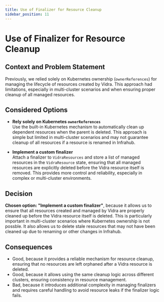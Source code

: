```yaml
---
title: Use of Finalizer for Resource Cleanup
sidebar_position: 11
---
```


# Use of Finalizer for Resource Cleanup

## Context and Problem Statement

Previously, we relied solely on Kubernetes ownership (`ownerReferences`) for managing the lifecycle of resources created by Vidra. This approach had limitations, especially in multi-cluster scenarios and when ensuring proper cleanup of all managed resources.

## Considered Options

* **Rely solely on Kubernetes `ownerReferences`**  
    Use the built-in Kubernetes mechanism to automatically clean up dependent resources when the parent is deleted. This approach is simple but limited in multi-cluster scenarios and may not guarantee cleanup of all resources if a resource is renamed in Infrahub.

* **Implement a custom finalizer**  
    Attach a finalizer to `VidraResources` and store a list of managed resources in the `VidraResource` state, ensuring that all managed resources are explicitly deleted before the Vidra resource itself is removed. This provides more control and reliability, especially in complex or multi-cluster environments.

## Decision

**Chosen option: "Implement a custom finalizer"**, because it allows us to ensure that all resources created and managed by Vidra are properly cleaned up before the Vidra resource itself is deleted. This is particularly important in multi-cluster scenarios where Kubernetes ownership is not possble. It also allows us to delete stale resources that may not have been cleaned up due to renaming or other changes in Infrahub.

## Consequences

* Good, because it provides a reliable mechanism for resource cleanup, ensuring that no resources are left orphaned after a Vidra resource is deleted.
* Good, because it allows using the same cleanup logic across different clusters, ensuring consistency in resource management.
* Bad, because it introduces additional complexity in managing finalizers and requires careful handling to avoid resource leaks if the finalizer logic fails.

